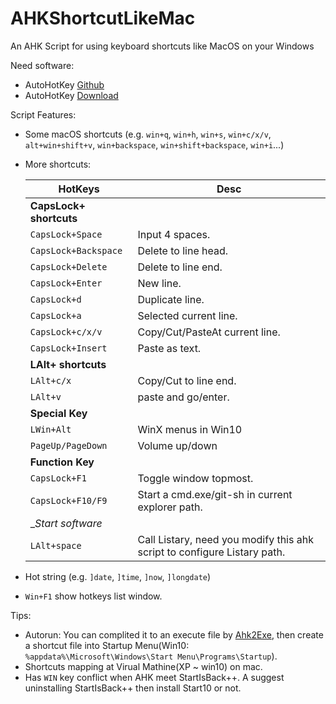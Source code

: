 # AHKShortcutLikeMac
An AHK Script for using keyboard shortcuts like MacOS on your Windows


Need software:
* AutoHotKey [Github](https://github.com/Lexikos/AutoHotkey_L/)
* AutoHotKey [Download](https://www.autohotkey.com/download/)


Script Features:
* Some macOS shortcuts (e.g. `win+q`, `win+h`, `win+s`, `win+c/x/v`, `alt+win+shift+v`, `win+backspace`, `win+shift+backspace`, `win+i`...)
* More shortcuts:



	| HotKeys                 | Desc                                                                     |
	| ---                     | ---                                                                      |
	| __CapsLock+ shortcuts__ |                                                                          |
	| `CapsLock+Space`        | Input 4 spaces.                                                          |
	| `CapsLock+Backspace`    | Delete to line head.                                                     |
	| `CapsLock+Delete`       | Delete to line end.                                                      |
	| `CapsLock+Enter`        | New line.                                                                |
	| `CapsLock+d`            | Duplicate line.                                                          |
	| `CapsLock+a`            | Selected current line.                                                   |
	| `CapsLock+c/x/v`        | Copy/Cut/PasteAt current line.                                           |
	| `CapsLock+Insert`       | Paste as text.                                                           |
	| __LAlt+ shortcuts__     |                                                                          |
	| `LAlt+c/x`              | Copy/Cut to line end.                                                    |
	| `LAlt+v`                | paste and go/enter.                                                      |
	| __Special Key__         |                                                                          |
	| `LWin+Alt`              | WinX menus in Win10                                                      |
	| `PageUp/PageDown`       | Volume up/down                                                           |
	| __Function Key__        |                                                                          |
	| `CapsLock+F1`           | Toggle window topmost.                                                   |
	| `CapsLock+F10/F9`       | Start a cmd.exe/git-sh in current explorer path.                         |
	| __Start software_       |                                                                          |
	| `LAlt+space`            | Call Listary, need you modify this ahk script to configure Listary path. |



* Hot string (e.g. `]date`, `]time`, `]now`, `]longdate`)
* `Win+F1` show hotkeys list window.


Tips:
* Autorun: You can complited it to an execute file by [Ahk2Exe](https://www.autohotkey.com/download/ahk2exe.zip), then create a shortcut file into Startup Menu(Win10: `%appdata%\Microsoft\Windows\Start Menu\Programs\Startup`).
* Shortcuts mapping at Virual Mathine(XP ~ win10) on mac.
* Has `WIN` key conflict when AHK meet StartIsBack++. A suggest uninstalling StartIsBack++ then install Start10 or not.

